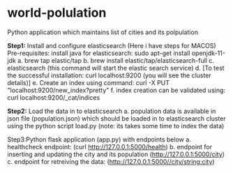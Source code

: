 # world-polulation
Python application which maintains list of cities and its polpulation


**Step1:** Install and configure elasticsearch (Here i have steps for MACOS)
  Pre-requisites: install java for elasticsearch: sudo apt-get install openjdk-11-jdk
	a. brew tap elastic/tap
	b. brew install elastic/tap/elasticsearch-full
	c. elasticsearch (this command will start the elastic search service)
	d. [To test the successful installation: curl localhost:9200 (you will see the cluster details)]
	e. Create an index using command: curl -X PUT "localhost:9200/new_index?pretty" 
	f. index creation can be validated using: curl localhost:9200/_cat/indices
    
**Step2:** Load the data in to elasticsearch
	a. population data is available in json file (population.json) which should be loaded in to elasticsearch cluster using the python script load.py
	 (note: its takes some time to index the data)
  
Step3:Python flask application (app.py) with endpoints below
	a. healthcheck endpoint: (curl http://127.0.0.1:5000/health)
	b. endpoint for inserting and updating the city and its population (http://127.0.0.1:5000/city)
	c. endpoint for retreiving the data: (http://127.0.0.1:5000//city/<string:city>)

